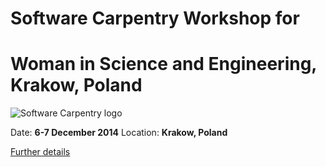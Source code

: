 
Software Carpentry Workshop for
===============================
Woman in Science and Engineering, Krakow, Poland
=========================================
![Software Carpentry logo](http://software-carpentry.org/img/software-carpentry-banner.png "Software Carpentry logo")

Date:  **6-7 December 2014**
Location: **Krakow, Poland**

[Further details](http://apawlik.github.io/2014-12-06-wise-krakow/)
